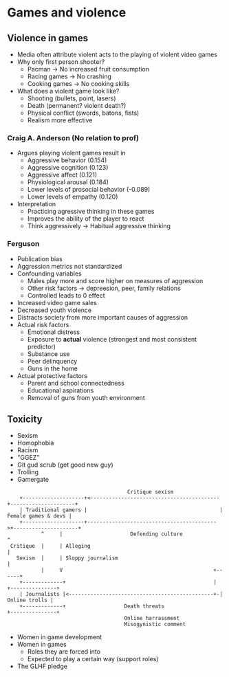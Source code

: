 # Games and violence

## Violence in games

- Media often attribute violent acts to the playing of violent video games
- Why only first person shooter?
    - Pacman -> No increased fruit consumption
    - Racing games -> No crashing
    - Cooking games -> No cooking skills
- What does a violent game look like?
    - Shooting (bullets, point, lasers)
    - Death (permanent? violent death?)
    - Physical conflict (swords, batons, fists)
    - Realism more effective

### Craig A. Anderson (No relation to prof)

- Argues playing violent games result in
    - Aggressive behavior (0.154)
    - Aggressive cognition (0.123)
    - Aggressive affect (0.121)
    - Physiological arousal (0.184)
    - Lower levels of prosocial behavior (-0.089)
    - Lower levels of empathy (0.120)
- Interpretation
    - Practicing agressive thinking in these games
    - Improves the ability of the player to react
    - Think aggressively -> Habitual aggressive thinking

### Ferguson

- Publication bias
- Aggression metrics not standardized
- Confounding variables
    - Males play more and score higher on measures of aggression
    - Other risk factors -> depreesion, peer, family relations
    - Controlled leads to 0 effect
- Increased video game sales
- Decreased youth violence
- Distracts society from more important causes of aggression
- Actual risk factors
    - Emotional distress
    - Exposure to **actual** violence (strongest and most consistent predictor)
    - Substance use
    - Peer delinquency
    - Guns in the home
- Actual protective factors
    - Parent and school connectedness
    - Educational aspirations
    - Removal of guns from youth environment

## Toxicity

- Sexism
- Homophobia
- Racism
- "GGEZ"
- Git gud scrub (get good new guy)
- Trolling
- Gamergate

```
                                       Critique sexism
    +--------------------+<------------------------------------------+---------------------+
    | Traditional gamers |                                           | Female games & devs |
    +--------------------+------------------------------------------>+---------------------+
           ^     |                      Defending culture                 ^
 Critique  |     | Alleging                                               |
   Sexism  |     | Sloppy journalism                                      |
           |     V                                                 +------+
    +-------------+                                                | +---------------+
    | Journalists |<-----------------------------------------------+-| Online trolls |
    +-------------+                   Death threats                  +---------------+
                                      Online harrassment
                                      Misogynistic comment
```

- Women in game development
- Women in games
    - Roles they are forced into
    - Expected to play a certain way (support roles)
- The GLHF pledge